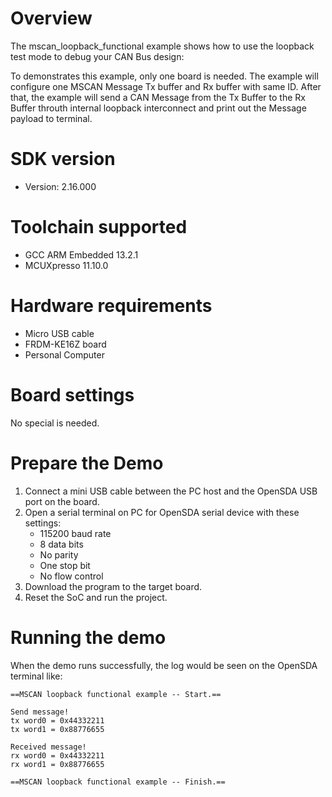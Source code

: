 Overview
========
The mscan_loopback_functional example shows how to use the loopback test mode to debug your CAN Bus design:

To demonstrates this example, only one board is needed. The example will configure one MSCAN Message Tx
buffer and Rx buffer with same ID.
After that, the example will send a CAN Message from the Tx Buffer to the Rx Buffer
throuth internal loopback interconnect and print out the Message payload to terminal.

SDK version
===========
- Version: 2.16.000

Toolchain supported
===================
- GCC ARM Embedded  13.2.1
- MCUXpresso  11.10.0

Hardware requirements
=====================
- Micro USB cable
- FRDM-KE16Z board
- Personal Computer

Board settings
==============
No special is needed.

Prepare the Demo
================
1.  Connect a mini USB cable between the PC host and the OpenSDA USB port on the board.
2.  Open a serial terminal on PC for OpenSDA serial device with these settings:
    - 115200 baud rate
    - 8 data bits
    - No parity
    - One stop bit
    - No flow control
3.  Download the program to the target board.
4.  Reset the SoC and run the project.

Running the demo
================
When the demo runs successfully, the log would be seen on the OpenSDA terminal like:

~~~~~~~~~~~~~~~~~~~~~~~~~~~~~~~~~~~~~~~~~
==MSCAN loopback functional example -- Start.==

Send message!
tx word0 = 0x44332211
tx word1 = 0x88776655

Received message!
rx word0 = 0x44332211
rx word1 = 0x88776655

==MSCAN loopback functional example -- Finish.==
~~~~~~~~~~~~~~~~~~~~~~~~~~~~~~~~~~~~~~~~~
